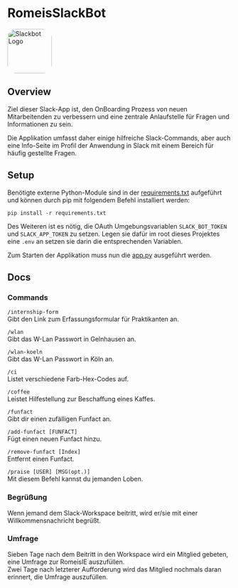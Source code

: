 # RomeisSlackBot

<img alt="Slackbot Logo" src="https://slack.com/img/product-ui-generator/apps/slackbot.png" width="100" style="border-radius: 20%">

## Overview

Ziel dieser Slack-App ist, den OnBoarding Prozess von neuen Mitarbeitenden zu verbessern und eine zentrale Anlaufstelle für Fragen und Informationen zu sein.

Die Applikation umfasst daher einige hilfreiche Slack-Commands, aber auch eine Info-Seite im Profil der Anwendung in Slack mit einem Bereich für häufig gestellte Fragen.

## Setup

Benötigte externe Python-Module sind in der [requirements.txt](requirements.txt) aufgeführt und können durch pip mit folgendem Befehl installiert werden:<br>
````
pip install -r requirements.txt
````

Des Weiteren ist es nötig, die OAuth Umgebungsvariablen ``SLACK_BOT_TOKEN`` und ``SLACK_APP_TOKEN`` zu setzen. Legen sie dafür im root dieses Projektes eine ``.env`` an setzen sie darin die entsprechenden Variablen.

Zum Starten der Applikation muss nun die [app.py](app.py) ausgeführt werden. 

## Docs

### Commands

``/internship-form``<br>
Gibt den Link zum Erfassungsformular für Praktikanten an.

``/wlan``<br>
Gibt das W-Lan Passwort in Gelnhausen an.

``/wlan-koeln``<br>
Gibt das W-Lan Passwort in Köln an.

``/ci``<br>
Listet verschiedene Farb-Hex-Codes auf.

``/coffee``<br>
Leistet Hilfestellung zur Beschaffung eines Kaffes.

``/funfact``<br>
Gibt dir einen zufälligen Funfact an.

``/add-funfact [FUNFACT]``<br>
Fügt einen neuen Funfact hinzu.

``/remove-funfact [Index]``<br>
Entfernt einen Funfact.

``/praise [USER] [MSG(opt.)]``<br>
Mit diesem Befehl kannst du jemanden Loben.

### Begrüßung

Wenn jemand dem Slack-Workspace beitritt, wird er/sie mit einer Willkommensnachricht begrüßt.

### Umfrage

Sieben Tage nach dem Beitritt in den Workspace wird ein Mitglied gebeten, eine Umfrage zur RomeisIE auszufüllen.<br>
Zwei Tage nach letzterer Aufforderung wird das Mitglied nochmals daran erinnert, die Umfrage auszufüllen.

